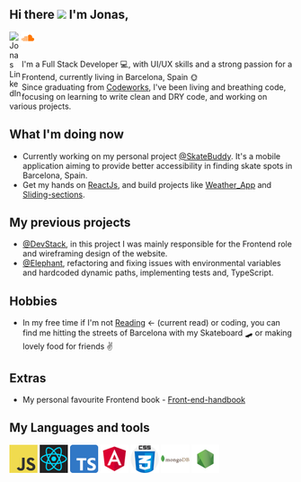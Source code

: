 ## Hi there <img src="https://media.giphy.com/media/hvRJCLFzcasrR4ia7z/giphy.gif" width="25px"> I'm Jonas,
<a href="https://www.linkedin.com/in/jonas-petrauskas-78038894/">
  <img align="left" alt="Jonas LinkedIn" width="22px" src="https://raw.githubusercontent.com/peterthehan/peterthehan/master/assets/linkedin.svg" />
</a>
<a href="https://soundcloud.com/jonas-petrauskas">
  <img align="left" alt="Jonas Spotify" width="22px" src="assets/soundcloud-svgrepo-com.svg"/>
</a>

<br />
<br />

I'm a Full Stack Developer :computer:, with UI/UX skills and a strong passion for a Frontend, currently living in Barcelona, Spain 🌞 <br>
Since graduating from [Codeworks](https://codeworks.me/), I've been living and breathing code, focusing on learning to write clean and DRY code, and working on various projects. <br>

## What I'm doing now
- Currently working on my personal project [@SkateBuddy](https://github.com/Jonas-Petrauskas/Skate-Buddy). It's a mobile application aiming to provide better accessibility in finding skate spots in Barcelona, Spain.
- Get my hands on [ReactJs](https://reactjs.org/), and build projects like [Weather_App](https://github.com/Jonas-Petrauskas/Weather_app) and [Sliding-sections](https://github.com/Jonas-Petrauskas/CCT-sliding-sections).

## My previous projects
- [@DevStack](https://github.com/DevStack-LTD), in this project I was mainly responsible for the Frontend role and wireframing design of the website.
- [@Elephant](https://github.com/stevo95/Elephant), refactoring and fixing issues with environmental variables and hardcoded dynamic paths, implementing tests and, TypeScript.

## Hobbies
- In my free time if I'm not [Reading](https://fourminutebooks.com/the-power-of-habit-summary/)  <- (current read) or coding, you can find me hitting the streets of Barcelona with my Skateboard :skateboard: or making lovely food for friends :v:
## Extras
- My personal favourite Frontend book - [Front-end-handbook](https://frontendmasters.com/guides/front-end-handbook/2019/)


## My Languages and tools

<code><img alt="JavaScript" src="assets/javascript.png" ></code>
<code><img alt="React" src="assets/react.png" ></code>
<code><img alt="TypeScript" src="assets/typescript.png" ></code>
<code><img alt="Angular" src="assets/angular.png" ></code>
<code><img alt="CSS" src="assets/css.png" ></code>
<code><img alt="MongoDB" src="assets/mongodb.png" ></code>
<code><img alt="NodeJs" src="assets/nodejs.png" ></code>






